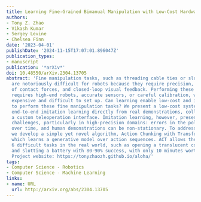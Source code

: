```yaml
---
title: Learning Fine-Grained Bimanual Manipulation with Low-Cost Hardware
authors:
- Tony Z. Zhao
- Vikash Kumar
- Sergey Levine
- Chelsea Finn
date: '2023-04-01'
publishDate: '2024-11-15T17:07:01.896047Z'
publication_types:
- manuscript
publication: '*arXiv*'
doi: 10.48550/arXiv.2304.13705
abstract: 'Fine manipulation tasks, such as threading cable ties or slotting a battery,
  are notoriously difficult for robots because they require precision, careful coordination
  of contact forces, and closed-loop visual feedback. Performing these tasks typically
  requires high-end robots, accurate sensors, or careful calibration, which can be
  expensive and difficult to set up. Can learning enable low-cost and imprecise hardware
  to perform these fine manipulation tasks? We present a low-cost system that performs
  end-to-end imitation learning directly from real demonstrations, collected with
  a custom teleoperation interface. Imitation learning, however, presents its own
  challenges, particularly in high-precision domains: errors in the policy can compound
  over time, and human demonstrations can be non-stationary. To address these challenges,
  we develop a simple yet novel algorithm, Action Chunking with Transformers (ACT),
  which learns a generative model over action sequences. ACT allows the robot to learn
  6 difficult tasks in the real world, such as opening a translucent condiment cup
  and slotting a battery with 80-90% success, with only 10 minutes worth of demonstrations.
  Project website: https://tonyzhaozh.github.io/aloha/'
tags:
- Computer Science - Robotics
- Computer Science - Machine Learning
links:
- name: URL
  url: http://arxiv.org/abs/2304.13705
---
```


